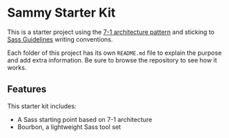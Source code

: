 # Sammy Starter Kit

This is a starter project using the [7-1 architecture pattern](http://sass-guidelin.es/#architecture) and sticking to [Sass Guidelines](http://sass-guidelin.es) writing conventions.

Each folder of this project has its own `README.md` file to explain the purpose and add extra information. Be sure to browse the repository to see how it works.

## Features
This starter kit includes:
- A Sass starting point based on 7-1 architecture
- Bourbon, a lightweight Sass tool set
